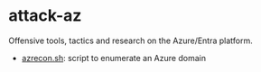# attack-az
Offensive tools, tactics and research on the Azure/Entra platform.
- [azrecon.sh](https://github.com/toneillcodes/attack-az/blob/main/azrecon.sh): script to enumerate an Azure domain
